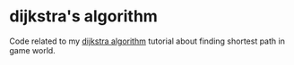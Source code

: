 # dijkstra's algorithm

Code related to my [dijkstra algorithm](https://gameidea.org/2023/11/30/pathfinding-using-dijkstras-algorithm/) tutorial about finding shortest path in game world.
